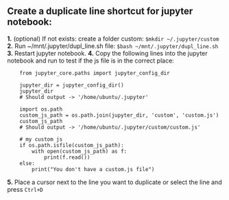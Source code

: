 ## Create a duplicate line shortcut for jupyter notebook:

__1.__ (optional) If not exists: create a folder custom:
`$mkdir ~/.jupyter/custom`
**2.** Run ~/mnt/.jupyter/dupl_line.sh file:
`$bash ~/mnt/.jupyter/dupl_line.sh`
**3.** Restart jupyter notebook.
**4.** Copy the following lines into the jupyter notebook and run to test if the js file is in the correct place:

        from jupyter_core.paths import jupyter_config_dir
        
        jupyter_dir = jupyter_config_dir()
        jupyter_dir
        # Should output -> '/home/ubuntu/.jupyter'
        
        import os.path
        custom_js_path = os.path.join(jupyter_dir, 'custom', 'custom.js')
        custom_js_path
        # Should output -> '/home/ubuntu/.jupyter/custom/custom.js'
        
        # my custom js
        if os.path.isfile(custom_js_path):
            with open(custom_js_path) as f:
                print(f.read())
        else:
            print("You don't have a custom.js file")

**5.** Place a cursor next to the line you want to duplicate or select the line and press `Ctrl+D`
